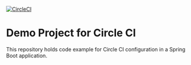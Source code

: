 [![CircleCI](https://circleci.com/gh/ximanta/spring5-recipe-app.svg?style=svg)](https://circleci.com/gh/ximanta/spring5-recipe-app)
# Demo Project for Circle CI
This repository holds code example for Circle CI configuration in a Spring Boot application.

